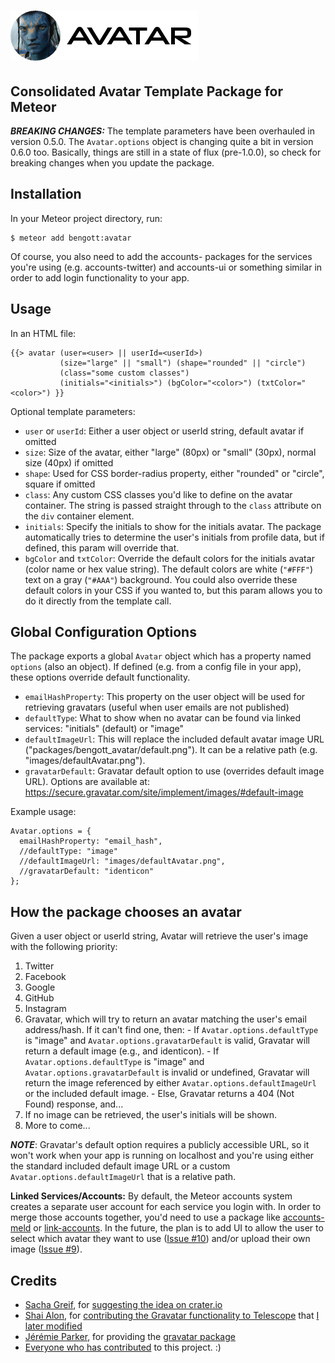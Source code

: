 ![logo](https://raw.githubusercontent.com/bengott/images/master/avatar-logo.png)
================================================================================

Consolidated Avatar Template Package for Meteor
-----------------------------------------------

***BREAKING CHANGES:***
The template parameters have been overhauled in version 0.5.0. The `Avatar.options` object is changing quite a bit in version 0.6.0 too. Basically, things are still in a state of flux (pre-1.0.0), so check for breaking changes when you update the package.


Installation
------------
In your Meteor project directory, run:
```
$ meteor add bengott:avatar
```
Of course, you also need to add the accounts-<service> packages for the services you're using (e.g. accounts-twitter) and accounts-ui or something similar in order to add login functionality to your app.

Usage
-----
In an HTML file:
```
{{> avatar (user=<user> || userId=<userId>)
           (size="large" || "small") (shape="rounded" || "circle")
           (class="some custom classes")
           (initials="<initials>") (bgColor="<color>") (txtColor="<color>") }}
```

Optional template parameters:
  - `user` or `userId`: Either a user object or userId string, default avatar if omitted
  - `size`: Size of the avatar, either "large" (80px) or "small" (30px), normal size (40px) if omitted
  - `shape`: Used for CSS border-radius property, either "rounded" or "circle", square if omitted
  - `class`: Any custom CSS classes you'd like to define on the avatar container. The string is passed straight through to the `class` attribute on the `div` container element.
  - `initials`: Specify the initials to show for the initials avatar. The package automatically tries to determine the user's initials from profile data, but if defined, this param will override that.
  - `bgColor` and `txtColor`: Override the default colors for the initials avatar (color name or hex value string). The default colors are white (`"#FFF"`) text on a gray (`"#AAA"`) background. You could also override these default colors in your CSS if you wanted to, but this param allows you to do it directly from the template call.

Global Configuration Options
----------------------------
The package exports a global `Avatar` object which has a property named `options` (also an object). If defined (e.g. from a config file in your app), these options override default functionality.

  - `emailHashProperty`: This property on the user object will be used for retrieving gravatars (useful when user emails are not published)
  - `defaultType`: What to show when no avatar can be found via linked services: "initials" (default) or "image"
  - `defaultImageUrl`: This will replace the included default avatar image URL ("packages/bengott_avatar/default.png"). It can be a relative path (e.g. "images/defaultAvatar.png").
  - `gravatarDefault`: Gravatar default option to use (overrides default image URL). Options are available at: https://secure.gravatar.com/site/implement/images/#default-image

Example usage:
```
Avatar.options = {
  emailHashProperty: "email_hash",
  //defaultType: "image"
  //defaultImageUrl: "images/defaultAvatar.png",
  //gravatarDefault: "identicon"
};
```

How the package chooses an avatar
---------------------------------
Given a user object or userId string, Avatar will retrieve the user's image with the following priority:
  1. Twitter
  2. Facebook
  3. Google
  4. GitHub
  5. Instagram
  6. Gravatar, which will try to return an avatar matching the user's email address/hash. If it can't find one, then:
    - If `Avatar.options.defaultType` is "image" and `Avatar.options.gravatarDefault` is valid, Gravatar will return a default image (e.g., and identicon).
    - If `Avatar.options.defaultType` is "image" and `Avatar.options.gravatarDefault` is invalid or undefined, Gravatar will return the image referenced by either `Avatar.options.defaultImageUrl` or the included default image.
    - Else, Gravatar returns a 404 (Not Found) response, and...
  7. If no image can be retrieved, the user's initials will be shown.
  8. More to come...

***NOTE***: Gravatar's default option requires a publicly accessible URL, so it won't work when your app is running on localhost and you're using either the standard included default image URL or a custom `Avatar.options.defaultImageUrl` that is a relative path.

**Linked Services/Accounts:**
By default, the Meteor accounts system creates a separate user account for each service you login with. In order to merge those accounts together, you'd need to use a package like [accounts-meld](https://atmospherejs.com/splendido/accounts-meld) or [link-accounts](https://atmospherejs.com/bozhao/link-accounts). In the future, the plan is to add UI to allow the user to select which avatar they want to use ([Issue #10](https://github.com/bengott/meteor-avatar/issues/10)) and/or upload their own image ([Issue #9](https://github.com/bengott/meteor-avatar/issues/9)).

Credits
-------
- [Sacha Greif](https://github.com/SachaG), for [suggesting the idea on crater.io](http://crater.io/posts/BfMsgzs5AzEdp6Byu)
- [Shai Alon](https://github.com/shaialon), for [contributing the Gravatar functionality to Telescope](https://github.com/TelescopeJS/Telescope/pull/436) that [I later modified](https://github.com/TelescopeJS/Telescope/pull/438)
- [Jérémie Parker](https://github.com/p-j), for providing the [gravatar package](https://github.com/p-j/meteor-gravatar)
- [Everyone who has contributed](https://github.com/bengott/meteor-avatar/graphs/contributors) to this project. :)
